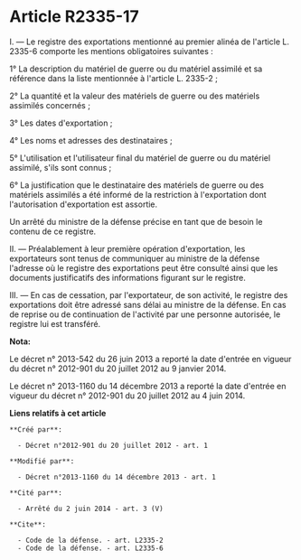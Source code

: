 # Article R2335-17

I. ― Le registre des exportations mentionné au premier alinéa de l'article L. 2335-6 comporte les mentions obligatoires
suivantes : 

1° La description du matériel de guerre ou du matériel assimilé et sa référence dans la liste mentionnée à l'article L.
2335-2 ; 

2° La quantité et la valeur des matériels de guerre ou des matériels assimilés concernés ; 

3° Les dates d'exportation ; 

4° Les noms et adresses des destinataires ; 

5° L'utilisation et l'utilisateur final du matériel de guerre ou du matériel assimilé, s'ils sont connus ; 

6° La justification que le destinataire des matériels de guerre ou des matériels assimilés a été informé de la restriction à
l'exportation dont l'autorisation d'exportation est assortie. 

Un arrêté du ministre de la défense précise en tant que de besoin le contenu de ce registre. 

II. ― Préalablement à leur première opération d'exportation, les exportateurs sont tenus de communiquer au ministre de la
défense l'adresse où le registre des exportations peut être consulté ainsi que les documents justificatifs des informations
figurant sur le registre. 

III. ― En cas de cessation, par l'exportateur, de son activité, le registre des exportations doit être adressé sans délai au
ministre de la défense. En cas de reprise ou de continuation de l'activité par une personne autorisée, le registre lui est
transféré.

**Nota:**

Le décret n° 2013-542 du 26 juin 2013 a reporté la date d'entrée en vigueur du décret n° 2012-901 du 20 juillet 2012 au 9
janvier 2014.

Le décret n° 2013-1160 du 14 décembre 2013 a reporté la date d'entrée en vigueur du décret n° 2012-901 du 20 juillet 2012 au
4 juin 2014.

**Liens relatifs à cet article**

	**Créé par**:

	  - Décret n°2012-901 du 20 juillet 2012 - art. 1

	**Modifié par**:

	  - Décret n°2013-1160 du 14 décembre 2013 - art. 1

	**Cité par**:

	  - Arrêté du 2 juin 2014 - art. 3 (V)

	**Cite**:

	  - Code de la défense. - art. L2335-2
	  - Code de la défense. - art. L2335-6
